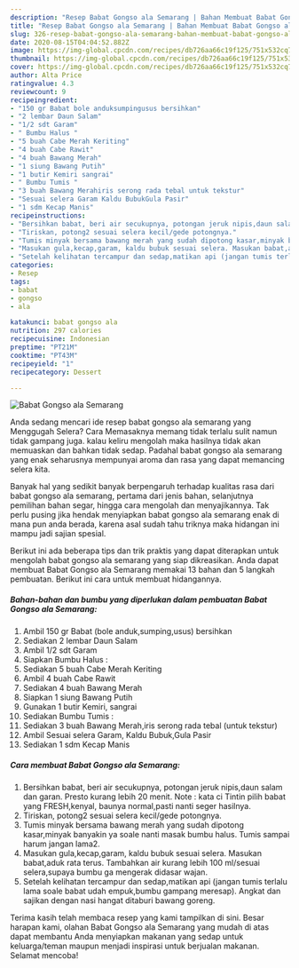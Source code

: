 ```yaml
---
description: "Resep Babat Gongso ala Semarang | Bahan Membuat Babat Gongso ala Semarang Yang Mudah Dan Praktis"
title: "Resep Babat Gongso ala Semarang | Bahan Membuat Babat Gongso ala Semarang Yang Mudah Dan Praktis"
slug: 326-resep-babat-gongso-ala-semarang-bahan-membuat-babat-gongso-ala-semarang-yang-mudah-dan-praktis
date: 2020-08-15T04:04:52.882Z
image: https://img-global.cpcdn.com/recipes/db726aa66c19f125/751x532cq70/babat-gongso-ala-semarang-foto-resep-utama.jpg
thumbnail: https://img-global.cpcdn.com/recipes/db726aa66c19f125/751x532cq70/babat-gongso-ala-semarang-foto-resep-utama.jpg
cover: https://img-global.cpcdn.com/recipes/db726aa66c19f125/751x532cq70/babat-gongso-ala-semarang-foto-resep-utama.jpg
author: Alta Price
ratingvalue: 4.3
reviewcount: 9
recipeingredient:
- "150 gr Babat bole anduksumpingusus bersihkan"
- "2 lembar Daun Salam"
- "1/2 sdt Garam"
- " Bumbu Halus "
- "5 buah Cabe Merah Keriting"
- "4 buah Cabe Rawit"
- "4 buah Bawang Merah"
- "1 siung Bawang Putih"
- "1 butir Kemiri sangrai"
- " Bumbu Tumis "
- "3 buah Bawang Merahiris serong rada tebal untuk tekstur"
- "Sesuai selera Garam Kaldu BubukGula Pasir"
- "1 sdm Kecap Manis"
recipeinstructions:
- "Bersihkan babat, beri air secukupnya, potongan jeruk nipis,daun salam dan garan. Presto kurang lebih 20 menit. Note : kata ci Tintin pilih babat yang FRESH,kenyal, baunya normal,pasti nanti seger hasilnya."
- "Tiriskan, potong2 sesuai selera kecil/gede potongnya."
- "Tumis minyak bersama bawang merah yang sudah dipotong kasar,minyak banyakin ya soale nanti masak bumbu halus. Tumis sampai harum jangan lama2."
- "Masukan gula,kecap,garam, kaldu bubuk sesuai selera. Masukan babat,aduk rata terus. Tambahkan air kurang lebih 100 ml/sesuai selera,supaya bumbu ga mengerak didasar wajan."
- "Setelah kelihatan tercampur dan sedap,matikan api (jangan tumis terlalu lama soale babat udah empuk,bumbu gampang meresap). Angkat dan sajikan dengan nasi hangat ditaburi bawang goreng."
categories:
- Resep
tags:
- babat
- gongso
- ala

katakunci: babat gongso ala 
nutrition: 297 calories
recipecuisine: Indonesian
preptime: "PT21M"
cooktime: "PT43M"
recipeyield: "1"
recipecategory: Dessert

---
```



![Babat Gongso ala Semarang](https://img-global.cpcdn.com/recipes/db726aa66c19f125/751x532cq70/babat-gongso-ala-semarang-foto-resep-utama.jpg)

Anda sedang mencari ide resep babat gongso ala semarang yang Menggugah Selera? Cara Memasaknya memang tidak terlalu sulit namun tidak gampang juga. kalau keliru mengolah maka hasilnya tidak akan memuaskan dan bahkan tidak sedap. Padahal babat gongso ala semarang yang enak seharusnya mempunyai aroma dan rasa yang dapat memancing selera kita.

Banyak hal yang sedikit banyak berpengaruh terhadap kualitas rasa dari babat gongso ala semarang, pertama dari jenis bahan, selanjutnya pemilihan bahan segar, hingga cara mengolah dan menyajikannya. Tak perlu pusing jika hendak menyiapkan babat gongso ala semarang enak di mana pun anda berada, karena asal sudah tahu triknya maka hidangan ini mampu jadi sajian spesial.




Berikut ini ada beberapa tips dan trik praktis yang dapat diterapkan untuk mengolah babat gongso ala semarang yang siap dikreasikan. Anda dapat membuat Babat Gongso ala Semarang memakai 13 bahan dan 5 langkah pembuatan. Berikut ini cara untuk membuat hidangannya.

<!--inarticleads1-->

##### Bahan-bahan dan bumbu yang diperlukan dalam pembuatan Babat Gongso ala Semarang:

1. Ambil 150 gr Babat (bole anduk,sumping,usus) bersihkan
1. Sediakan 2 lembar Daun Salam
1. Ambil 1/2 sdt Garam
1. Siapkan  Bumbu Halus :
1. Sediakan 5 buah Cabe Merah Keriting
1. Ambil 4 buah Cabe Rawit
1. Sediakan 4 buah Bawang Merah
1. Siapkan 1 siung Bawang Putih
1. Gunakan 1 butir Kemiri, sangrai
1. Sediakan  Bumbu Tumis :
1. Sediakan 3 buah Bawang Merah,iris serong rada tebal (untuk tekstur)
1. Ambil Sesuai selera Garam, Kaldu Bubuk,Gula Pasir
1. Sediakan 1 sdm Kecap Manis




<!--inarticleads2-->

##### Cara membuat Babat Gongso ala Semarang:

1. Bersihkan babat, beri air secukupnya, potongan jeruk nipis,daun salam dan garan. Presto kurang lebih 20 menit. Note : kata ci Tintin pilih babat yang FRESH,kenyal, baunya normal,pasti nanti seger hasilnya.
1. Tiriskan, potong2 sesuai selera kecil/gede potongnya.
1. Tumis minyak bersama bawang merah yang sudah dipotong kasar,minyak banyakin ya soale nanti masak bumbu halus. Tumis sampai harum jangan lama2.
1. Masukan gula,kecap,garam, kaldu bubuk sesuai selera. Masukan babat,aduk rata terus. Tambahkan air kurang lebih 100 ml/sesuai selera,supaya bumbu ga mengerak didasar wajan.
1. Setelah kelihatan tercampur dan sedap,matikan api (jangan tumis terlalu lama soale babat udah empuk,bumbu gampang meresap). Angkat dan sajikan dengan nasi hangat ditaburi bawang goreng.




Terima kasih telah membaca resep yang kami tampilkan di sini. Besar harapan kami, olahan Babat Gongso ala Semarang yang mudah di atas dapat membantu Anda menyiapkan makanan yang sedap untuk keluarga/teman maupun menjadi inspirasi untuk berjualan makanan. Selamat mencoba!
